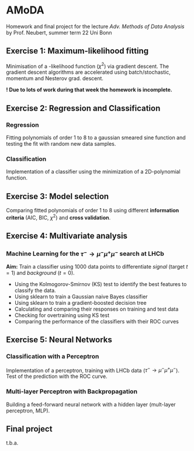 # AMoDA
Homework and final project for the lecture *Adv. Methods of Data Analysis* by Prof. Neubert, summer term 22 Uni Bonn

## Exercise 1: Maximum-likelihood fitting
Minimisation of a -likelihood function ($\chi^2$) via gradient descent. The gradient descent algorithms are accelerated using batch/stochastic, momentum and Nesterov grad. descent.

**! Due to lots of work during that week the homework is incomplete.**

## Exercise 2: Regression and Classification
### Regression
Fitting polynomials of order 1 to 8 to a gaussian smeared sine function and testing the fit with random new data samples.
### Classification
Implementation of a classifier using the minimization of a 2D-polynomial function.

## Exercise 3: Model selection
Comparing fitted polynomials of order 1 to 8 using different **information criteria** (AIC, BIC, $\chi^2$) and **cross validation**.

## Exercise 4: Multivariate analysis
### Machine Learning for the $\tau^-\to\mu^-\mu^+\mu^-$ search at LHCb
__Aim:__ Train a classifier using $1000$ data points to differentiate _signal_ (target $t=1$) and _background_ ($t=0$).
* Using the Kolmogorov-Smirnov (KS) test to identify the best features to classify the data.
* Using sklearn to train a Gaussian naive Bayes classifier
* Using sklearn to train a gradient-boosted decision tree
* Calculating and comparing their responses on training and test data
* Checking for overtraining using KS test
* Comparing the performance of the classifiers with their ROC curves

## Exercise 5: Neural Networks
### Classification with a Perceptron
Implementation of a perceptron, training with LHCb data ($\tau^-\to\mu^-\mu^+\mu^-$). Test of the prediction with the ROC curve.
### Multi-layer Perceptron with Backpropagation
Building a feed-forward neural network with a hidden layer (mult-layer perceptron, MLP).



## Final project
t.b.a.
